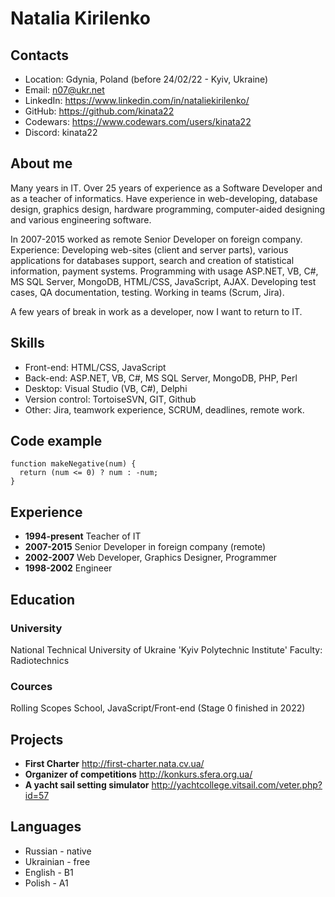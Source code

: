 # Natalia Kirilenko

## Contacts
* Location: Gdynia, Poland (before 24/02/22 - Kyiv, Ukraine)
* Email: n07@ukr.net
* LinkedIn: https://www.linkedin.com/in/nataliekirilenko/
* GitHub: https://github.com/kinata22
* Codewars: https://www.codewars.com/users/kinata22
* Discord: kinata22

## About me
Many years in IT. Over 25 years of experience as a Software Developer and as a teacher of informatics.
Have experience in web-developing, database design, graphics design, hardware programming, computer-aided designing and various engineering software. 

In 2007-2015 worked as remote Senior Developer on foreign company. Experience: Developing web-sites (client and server parts), various applications for databases support, search and creation of statistical information, payment systems. Programming with usage ASP.NET, VB, C#, MS SQL Server, MongoDB, HTML/CSS, JavaScript, AJAX. Developing test cases, QA documentation, testing. Working in teams (Scrum, Jira).

A few years of break in work as a developer, now I want to return to IT.

## Skills
* Front-end: HTML/CSS, JavaScript
* Back-end: ASP.NET, VB, C#, MS SQL Server, MongoDB, PHP, Perl
* Desktop: Visual Studio (VB, C#), Delphi
* Version control: TortoiseSVN, GIT, Github
* Other: Jira, teamwork experience, SCRUM, deadlines, remote work.

## Code example
```
function makeNegative(num) {
  return (num <= 0) ? num : -num;
}
```

## Experience
* **1994-present** Teacher of IT
* **2007-2015** Senior Developer in foreign company (remote)
* **2002-2007** Web Developer, Graphics Designer, Programmer
* **1998-2002** Engineer

## Education
### University
National Technical University of Ukraine 'Kyiv Polytechnic Institute'
Faculty: Radiotechnics
### Cources
Rolling Scopes School, JavaScript/Front-end (Stage 0 finished in 2022)

## Projects
* **First Charter** http://first-charter.nata.cv.ua/
* **Organizer of competitions** http://konkurs.sfera.org.ua/
* **A yacht sail setting simulator** http://yachtcollege.vitsail.com/veter.php?id=57


## Languages
* Russian - native
* Ukrainian - free
* English - B1
* Polish - A1
